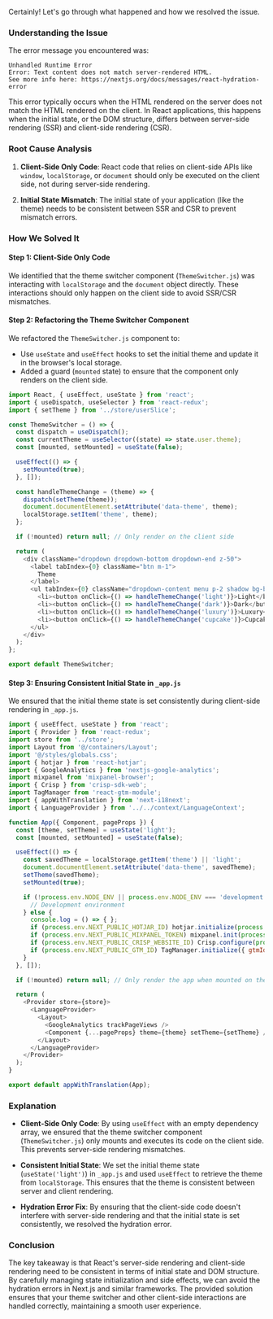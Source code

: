 Certainly! Let's go through what happened and how we resolved the issue.

### Understanding the Issue

The error message you encountered was:

```
Unhandled Runtime Error
Error: Text content does not match server-rendered HTML.
See more info here: https://nextjs.org/docs/messages/react-hydration-error
```

This error typically occurs when the HTML rendered on the server does not match the HTML rendered on the client. In React applications, this happens when the initial state, or the DOM structure, differs between server-side rendering (SSR) and client-side rendering (CSR).

### Root Cause Analysis

1. **Client-Side Only Code**: React code that relies on client-side APIs like `window`, `localStorage`, or `document` should only be executed on the client side, not during server-side rendering.
   
2. **Initial State Mismatch**: The initial state of your application (like the theme) needs to be consistent between SSR and CSR to prevent mismatch errors.

### How We Solved It

#### Step 1: Client-Side Only Code

We identified that the theme switcher component (`ThemeSwitcher.js`) was interacting with `localStorage` and the `document` object directly. These interactions should only happen on the client side to avoid SSR/CSR mismatches.

#### Step 2: Refactoring the Theme Switcher Component

We refactored the `ThemeSwitcher.js` component to:

- Use `useState` and `useEffect` hooks to set the initial theme and update it in the browser's local storage.
- Added a guard (`mounted` state) to ensure that the component only renders on the client side.

```javascript
import React, { useEffect, useState } from 'react';
import { useDispatch, useSelector } from 'react-redux';
import { setTheme } from '../store/userSlice';

const ThemeSwitcher = () => {
  const dispatch = useDispatch();
  const currentTheme = useSelector((state) => state.user.theme);
  const [mounted, setMounted] = useState(false);

  useEffect(() => {
    setMounted(true);
  }, []);

  const handleThemeChange = (theme) => {
    dispatch(setTheme(theme));
    document.documentElement.setAttribute('data-theme', theme);
    localStorage.setItem('theme', theme);
  };

  if (!mounted) return null; // Only render on the client side

  return (
    <div className="dropdown dropdown-bottom dropdown-end z-50">
      <label tabIndex={0} className="btn m-1">
        Theme
      </label>
      <ul tabIndex={0} className="dropdown-content menu p-2 shadow bg-base-100 rounded-box w-52">
        <li><button onClick={() => handleThemeChange('light')}>Light</button></li>
        <li><button onClick={() => handleThemeChange('dark')}>Dark</button></li>
        <li><button onClick={() => handleThemeChange('luxury')}>Luxury</button></li>
        <li><button onClick={() => handleThemeChange('cupcake')}>Cupcake</button></li>
      </ul>
    </div>
  );
};

export default ThemeSwitcher;
```

#### Step 3: Ensuring Consistent Initial State in `_app.js`

We ensured that the initial theme state is set consistently during client-side rendering in `_app.js`.

```javascript
import { useEffect, useState } from 'react';
import { Provider } from 'react-redux';
import store from '../store';
import Layout from '@/containers/Layout';
import '@/styles/globals.css';
import { hotjar } from 'react-hotjar';
import { GoogleAnalytics } from 'nextjs-google-analytics';
import mixpanel from 'mixpanel-browser';
import { Crisp } from 'crisp-sdk-web';
import TagManager from 'react-gtm-module';
import { appWithTranslation } from 'next-i18next';
import { LanguageProvider } from '../../context/LanguageContext';

function App({ Component, pageProps }) {
  const [theme, setTheme] = useState('light');
  const [mounted, setMounted] = useState(false);

  useEffect(() => {
    const savedTheme = localStorage.getItem('theme') || 'light';
    document.documentElement.setAttribute('data-theme', savedTheme);
    setTheme(savedTheme);
    setMounted(true);

    if (!process.env.NODE_ENV || process.env.NODE_ENV === 'development') {
      // Development environment
    } else {
      console.log = () => { };
      if (process.env.NEXT_PUBLIC_HOTJAR_ID) hotjar.initialize(process.env.NEXT_PUBLIC_HOTJAR_ID, 1);
      if (process.env.NEXT_PUBLIC_MIXPANEL_TOKEN) mixpanel.init(process.env.NEXT_PUBLIC_MIXPANEL_TOKEN, { debug: false });
      if (process.env.NEXT_PUBLIC_CRISP_WEBSITE_ID) Crisp.configure(process.env.NEXT_PUBLIC_CRISP_WEBSITE_ID);
      if (process.env.NEXT_PUBLIC_GTM_ID) TagManager.initialize({ gtmId: process.env.NEXT_PUBLIC_GTM_ID });
    }
  }, []);

  if (!mounted) return null; // Only render the app when mounted on the client side

  return (
    <Provider store={store}>
      <LanguageProvider>
        <Layout>
          <GoogleAnalytics trackPageViews />
          <Component {...pageProps} theme={theme} setTheme={setTheme} />
        </Layout>
      </LanguageProvider>
    </Provider>
  );
}

export default appWithTranslation(App);
```

### Explanation

- **Client-Side Only Code**: By using `useEffect` with an empty dependency array, we ensured that the theme switcher component (`ThemeSwitcher.js`) only mounts and executes its code on the client side. This prevents server-side rendering mismatches.
  
- **Consistent Initial State**: We set the initial theme state (`useState('light')`) in `_app.js` and used `useEffect` to retrieve the theme from `localStorage`. This ensures that the theme is consistent between server and client rendering.

- **Hydration Error Fix**: By ensuring that the client-side code doesn't interfere with server-side rendering and that the initial state is set consistently, we resolved the hydration error.

### Conclusion

The key takeaway is that React's server-side rendering and client-side rendering need to be consistent in terms of initial state and DOM structure. By carefully managing state initialization and side effects, we can avoid the hydration errors in Next.js and similar frameworks. The provided solution ensures that your theme switcher and other client-side interactions are handled correctly, maintaining a smooth user experience.